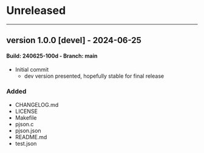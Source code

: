 # Unreleased
---
## version 1.0.0 [devel] - 2024-06-25
#### Build: 240625-100d - Branch: main

 - Initial commit
   - dev version presented, hopefully stable for final release

### Added
 - CHANGELOG.md
 - LICENSE
 - Makefile
 - pjson.c
 - pjson.json
 - README.md
 - test.json
